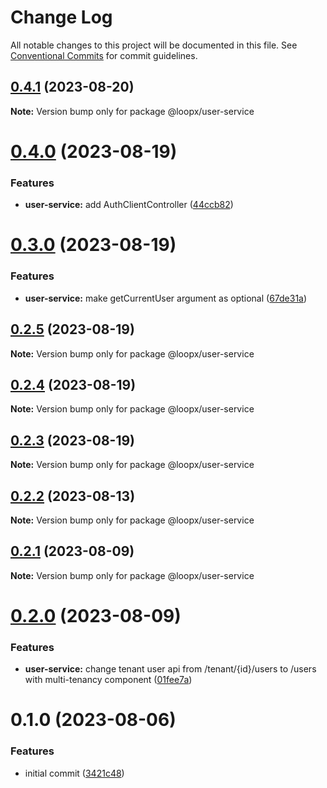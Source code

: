 # Change Log

All notable changes to this project will be documented in this file.
See [Conventional Commits](https://conventionalcommits.org) for commit guidelines.

## [0.4.1](https://github.com/betaly/loopx/compare/@loopx/user-service@0.4.0...@loopx/user-service@0.4.1) (2023-08-20)

**Note:** Version bump only for package @loopx/user-service





# [0.4.0](https://github.com/betaly/loopx/compare/@loopx/user-service@0.3.0...@loopx/user-service@0.4.0) (2023-08-19)


### Features

* **user-service:** add AuthClientController ([44ccb82](https://github.com/betaly/loopx/commit/44ccb822cd6da54b5dc07cb1374da91d5e0d88d5))





# [0.3.0](https://github.com/betaly/loopx/compare/@loopx/user-service@0.2.5...@loopx/user-service@0.3.0) (2023-08-19)


### Features

* **user-service:** make getCurrentUser argument as optional ([67de31a](https://github.com/betaly/loopx/commit/67de31a1ac11e1d53260fc7a169fee81a4644733))





## [0.2.5](https://github.com/betaly/loopx/compare/@loopx/user-service@0.2.4...@loopx/user-service@0.2.5) (2023-08-19)

**Note:** Version bump only for package @loopx/user-service





## [0.2.4](https://github.com/betaly/loopx/compare/@loopx/user-service@0.2.3...@loopx/user-service@0.2.4) (2023-08-19)

**Note:** Version bump only for package @loopx/user-service





## [0.2.3](https://github.com/betaly/loopx/compare/@loopx/user-service@0.2.2...@loopx/user-service@0.2.3) (2023-08-19)

**Note:** Version bump only for package @loopx/user-service





## [0.2.2](https://gitr.net/betaly/loopx/compare/@loopx/user-service@0.2.1...@loopx/user-service@0.2.2) (2023-08-13)

**Note:** Version bump only for package @loopx/user-service





## [0.2.1](https://gitr.net/betaly/loopx/compare/@loopx/user-service@0.2.0...@loopx/user-service@0.2.1) (2023-08-09)

**Note:** Version bump only for package @loopx/user-service





# [0.2.0](https://gitr.net/betaly/loopx/compare/@loopx/user-service@0.1.0...@loopx/user-service@0.2.0) (2023-08-09)


### Features

* **user-service:** change tenant user api from /tenant/{id}/users to /users with multi-tenancy component ([01fee7a](https://gitr.net/betaly/loopx/commits/01fee7afc1f5c4d50192fe791f8619e498b198dd))





# 0.1.0 (2023-08-06)


### Features

* initial commit ([3421c48](https://gitr.net/betaly/loopx/commits/3421c48046c094d0f6e1e68a2fbf35b5facd6736))
